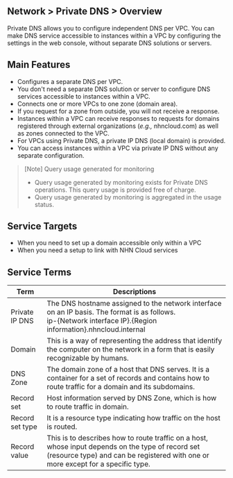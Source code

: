 ## Network > Private DNS > Overview

Private DNS allows you to configure independent DNS per VPC. You can make DNS service accessible to instances within a VPC by configuring the settings in the web console, without separate DNS solutions or servers.

## Main Features
- Configures a separate DNS per VPC.
- You don't need a separate DNS solution or server to configure DNS services accessible to instances within a VPC.
- Connects one or more VPCs to one zone (domain area). 
- If you request for a zone from outside, you will not receive a response. 
- Instances within a VPC can receive responses to requests for domains registered through external organizations (<i>e.g.,</i> nhncloud.com) as well as zones connected to the VPC. 
- For VPCs using Private DNS, a private IP DNS (local domain) is provided. 
- You can access instances within a VPC via private IP DNS without any separate configuration.

> [Note] Query usage generated for monitoring
> * Query usage generated by monitoring exists for Private DNS operations. This query usage is provided free of charge.
> * Query usage generated by monitoring is aggregated in the usage status.

## Service Targets

- When you need to set up a domain accessible only within a VPC
- When you need a setup to link with NHN Cloud services

## Service Terms

| Term | Descriptions |
|----------------|-------------------------------------|
| Private IP DNS | The DNS hostname assigned to the network interface on an IP basis. The format is as follows. <br> ip-{Network interface IP}.{Region information}.nhncloud.internal |
| Domain | This is a way of representing the address that identify the computer on the network in a form that is easily recognizable by humans. |
| DNS Zone | The domain zone of a host that DNS serves. It is a container for a set of records and contains how to route traffic for a domain and its subdomains. |
| Record set | Host information served by DNS Zone, which is how to route traffic in domain. |
| Record set type | It is a resource type indicating how traffic on the host is routed. |
| Record value | This is to describes how to route traffic on a host, whose input depends on the type of record set (resource type) and can be registered with one or more except for a specific type. |
